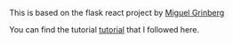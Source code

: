 This is based on the flask react project by [Miguel Grinberg](https://blog.miguelgrinberg.com/author/Miguel%20Grinberg)

You can find the tutorial [tutorial](https://blog.miguelgrinberg.com/post/how-to-create-a-react--flask-project) that I followed here.

